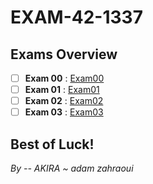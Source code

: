 # EXAM-42-1337

## Exams Overview

- [ ] **Exam 00**  : [Exam00](./EXAM-42-1337/exam00/)
- [ ] **Exam 01**  : [Exam01](./EXAM-42-1337/exam01/)
- [ ] **Exam 02**  : [Exam02](./EXAM-42-1337/exam02/)
- [ ] **Exam 03**  : [Exam03](./EXAM-42-1337/exam03/)

## Best of Luck!

*By -- AKIRA ~ adam zahraoui*
